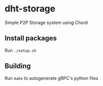 # dht-storage
Simple P2P Storage system using Chord

## Install packages
Run `./setup.sh`

## Building
Run `make` to autogenerate gRPC's python files
